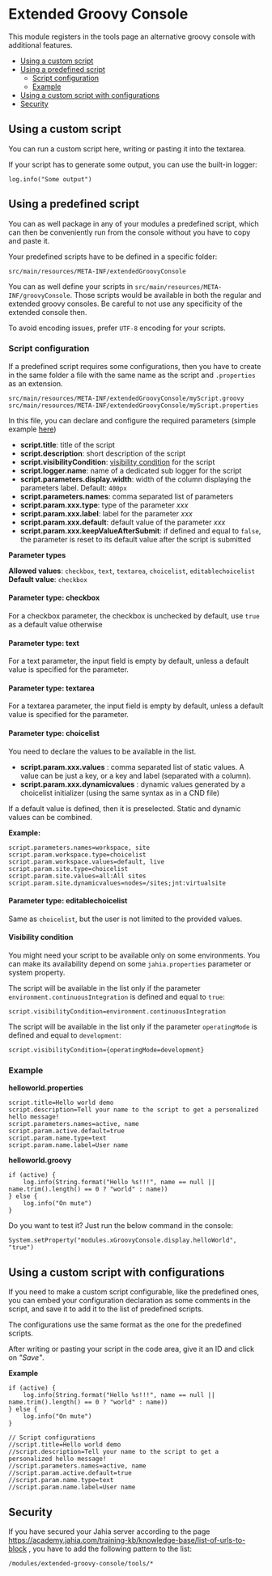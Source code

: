# Extended Groovy Console 
This module registers in the tools page an alternative groovy console with additional features.
  
* [Using a custom script](#how-to-use-custom) 
* [Using a predefined script](#how-to-use-predefined) 
  * [Script configuration](#configuration) 
  * [Example](#example) 
* [Using a custom script with configurations](#ram-script)
* [Security](#security)


## <a name="how-to-use-custom"></a>Using a custom script

You can run a custom script here, writing or pasting it into the textarea.

If your script has to generate some output, you can use the built-in logger: 

    log.info("Some output")

## <a name="how-to-use-predefined"></a>Using a predefined script

You can as well package in any of your modules a predefined script, 
which can then be conveniently run from the console without you have to copy and paste it.

Your predefined scripts have to be defined in a specific folder:

    src/main/resources/META-INF/extendedGroovyConsole
    
You can as well define your scripts in `src/main/resources/META-INF/groovyConsole`.
Those scripts would be available in both the regular and extended groovy consoles. Be careful 
to not use any specificity of the extended console then.

To avoid encoding issues, prefer `UTF-8` encoding for your scripts.

### <a name="configuration"></a>Script configuration

If a predefined script requires some configurations, then you have to create in the same 
folder a file with the same name as the script and `.properties` as an extension. 

    src/main/resources/META-INF/extendedGroovyConsole/myScript.groovy
    src/main/resources/META-INF/extendedGroovyConsole/myScript.properties

In this file, you can declare and configure the required parameters (simple example [here](#example-conf))

* __script.title__: title of the script
* __script.description__: short description of the script
* __script.visibilityCondition__: [visibility condition](#visibility-condition) for the script
* __script.logger.name__: name of a dedicated sub logger for the script
* __script.parameters.display.width__: width of the column displaying the parameters label. Default: `400px`
* __script.parameters.names__: comma separated list of parameters
* __script.param.xxx.type__: type of the parameter _xxx_
* __script.param.xxx.label__: label for the parameter _xxx_
* __script.param.xxx.default__: default value of the parameter _xxx_
* __script.param.xxx.keepValueAfterSubmit__: if defined and equal to `false`, the parameter is reset to its default value after the script is submitted 

**Parameter types**

__Allowed values__: `checkbox`, `text`, `textarea`, `choicelist`, `editablechoicelist`  \
__Default value__: `checkbox`

#### Parameter type: checkbox

For a checkbox parameter, the checkbox is unchecked by default, use `true` as a default value otherwise

#### Parameter type: text

For a text parameter, the input field is empty by default, unless a default value is specified for the parameter.

#### Parameter type: textarea

For a textarea parameter, the input field is empty by default, unless a default value is specified for the parameter.

#### Parameter type: choicelist

You need to declare the values to be available in the list.

* __script.param.xxx.values__ : comma separated list of static values. A value can be just a key, or a key and label (separated with a column).
* __script.param.xxx.dynamicvalues__ : dynamic values generated by a choicelist initializer (using the same syntax as in a CND file)

If a default value is defined, then it is preselected. Static and dynamic values can be combined.

**Example:**

    script.parameters.names=workspace, site
    script.param.workspace.type=choicelist
    script.param.workspace.values=default, live
    script.param.site.type=choicelist
    script.param.site.values=all:All sites
    script.param.site.dynamicvalues=nodes=/sites;jnt:virtualsite  

#### Parameter type: editablechoicelist

Same as `choicelist`, but the user is not limited to the provided values.
    
#### <a name="visibility-condition">Visibility condition

You might need your script to be available only on some environments. You can make its availability depend on
some `jahia.properties` parameter or system property.

The script will be available in the list only if the parameter `environment.continuousIntegration`
is defined and equal to `true`: 

    script.visibilityCondition=environment.continuousIntegration
    
The script will be available in the list only if the parameter `operatingMode`
is defined and equal to `development`: 

    script.visibilityCondition={operatingMode=development}    


### <a name="example"></a>Example

**<a name="example-conf"></a>helloworld.properties**

    script.title=Hello world demo
    script.description=Tell your name to the script to get a personalized hello message!
    script.parameters.names=active, name
    script.param.active.default=true
    script.param.name.type=text
    script.param.name.label=User name
        

**helloworld.groovy**

    if (active) {
        log.info(String.format("Hello %s!!!", name == null || name.trim().length() == 0 ? "world" : name))
    } else {
        log.info("On mute")
    }
        
Do you want to test it? Just run the below command in the console:

    System.setProperty("modules.xGroovyConsole.display.helloWorld", "true")        

## <a name="ram-script"></a>Using a custom script with configurations

If you need to make a custom script configurable, like the predefined ones, you can embed your configuration declaration
as some comments in the script, and save it to add it to the list of predefined scripts.

The configurations use the same format as the one for the predefined scripts.

After writing or pasting your script in the code area, give it an ID and click on _"Save"_.

**Example**

    if (active) {
        log.info(String.format("Hello %s!!!", name == null || name.trim().length() == 0 ? "world" : name))
    } else {
        log.info("On mute")
    }

    // Script configurations
    //script.title=Hello world demo
    //script.description=Tell your name to the script to get a personalized hello message!
    //script.parameters.names=active, name
    //script.param.active.default=true
    //script.param.name.type=text
    //script.param.name.label=User name

## <a name="security"></a>Security

If you have secured your Jahia server according to the page
https://academy.jahia.com/training-kb/knowledge-base/list-of-urls-to-block
, you have to add the following pattern to the list:

    /modules/extended-groovy-console/tools/*

